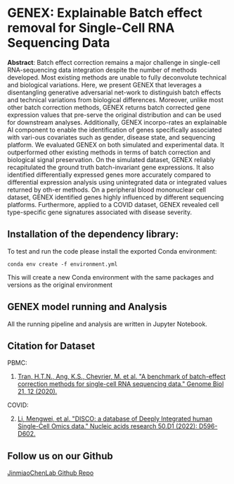 # GENEX: Explainable Batch effect removal for Single-Cell RNA Sequencing Data

**Abstract**: Batch effect correction remains a major challenge in single-cell RNA-sequencing data integration despite the number of methods developed. Most existing methods are unable to fully deconvolute technical and biological variations. Here, we present GENEX that leverages a disentangling generative adversarial net-work to distinguish batch effects and technical variations from biological differences. Moreover, unlike most other batch correction methods, GENEX returns batch corrected gene expression values that pre-serve the original distribution and can be used for downstream analyses.  Additionally, GENEX incorpo-rates an explainable AI component to enable the identification of genes specifically associated with vari-ous covariates such as gender, disease state, and sequencing platform. We evaluated GENEX on both simulated and experimental data.  It outperformed other existing methods in terms of batch correction and biological signal preservation. On the simulated dataset, GENEX reliably recapitulated the ground truth batch-invariant gene expressions. It also identified differentially expressed genes more accurately compared to differential expression analysis using unintegrated data or integrated values returned by oth-er methods. On a peripheral blood mononuclear cell dataset, GENEX identified genes highly influenced by different sequencing platforms. Furthermore, applied to a COVID dataset, GENEX revealed cell type-specific gene signatures associated with disease severity.

## Installation of the dependency library:

To test and run the code please install the exported Conda environment:

`conda env create -f environment.yml`

This will create a new Conda environment with the same packages and versions as the original environment

## GENEX model running and Analysis

All the running pipeline and analysis are written in Jupyter Notebook.

## Citation for Dataset

PBMC:
1. [Tran, H.T.N., Ang, K.S., Chevrier, M. et al. "A benchmark of batch-effect correction methods for single-cell RNA sequencing data." Genome Biol 21, 12 (2020).](https://doi.org/10.1186/s13059-019-1850-9)

COVID:

2. [Li, Mengwei, et al. "DISCO: a database of Deeply Integrated human Single-Cell Omics data." Nucleic acids research 50.D1 (2022): D596-D602.](https://academic.oup.com/nar/article/50/D1/D596/6430491?login=false)

## Follow us on our Github
[JinmiaoChenLab Github Repo](https://github.com/JinmiaoChenLab)